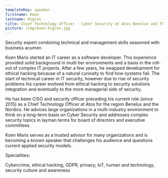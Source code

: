```yaml
---
templateKey: speaker
firstname: Koen
lastname: Higres
title: Chief Technology Officer - Cyber Security at Atos Benelux and The Nordics
picture: /img/koen-higres.jpg
---
```

Security expert combining technical and management skills seasoned with business acumen



Koen Maris started an IT career as a software developer. This experience provided solid background in multi tier environments and a basis in the roll-out of complex IT projects. After a few years, he swapped development for ethical hacking because of a natural curiosity to find how systems fail. The start of technical career in IT security, however due to rise of security problems his career evolved from ethical hacking to security solutions integration and eventually to the more managerial side of security.



He has been CISO and security officer preceding his current role (since 2015) as a Chief Technology Officer at Atos for the region Benelux and the Nordics. He advices large organizations in a multi-industry environment to think on a long-term basis on Cyber Security and addresses complex security topics in layman terms for board of directors and executive committees.



Koen Maris serves as a trusted advisor for many organizations and is becoming a known speaker that challenges his audience and questions current applied security models.



Specialities:



Cybercrime, ethical hacking, GDPR, privacy, IoT, human and technology, security culture and awareness
